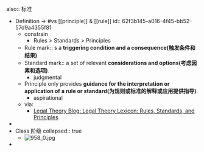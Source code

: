 also:: 标准

- Definition -> #vs [[principle]] & [[rule]]
  id:: 62f3b145-a016-4f45-bb52-57d9a4355f81
  - constrain
    - Rules > Standards > Principles
  - Rule mark:: s a **triggering condition and a consequence(触发条件和结果)**
  - Standard mark::  a set of relevant **considerations and options(考虑因素和选项)**.
    - judgmental
  - Principle only provides **guidance for the interpretation or application of a rule or standard(为规则或标准的解释或应用提供指导)**.
    - aspirational
  - via:
    - [Legal Theory Blog: Legal Theory Lexicon: Rules, Standards, and Principles](https://lsolum.typepad.com/legaltheory/2009/09/legal-theory-lexicon-rules-standards-and-principles.html)
-
- Class 阶级
  collapsed:: true
  - ![958_0.jpg](../assets/958_0_1651475722450_0.jpg)
-